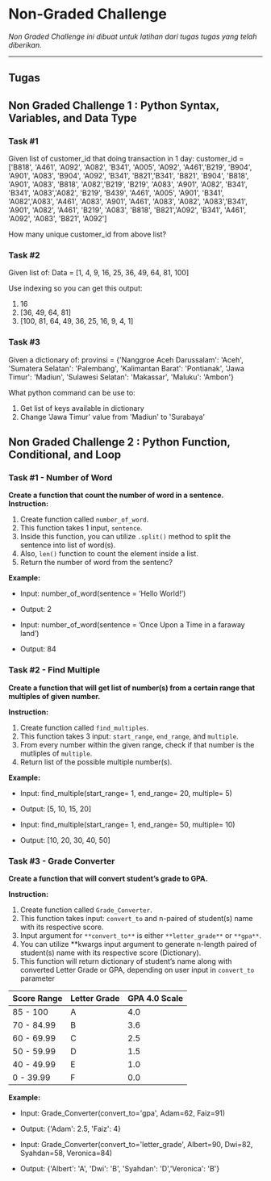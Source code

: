 # Non-Graded Challenge

_Non Graded Challenge ini dibuat untuk latihan dari tugas tugas yang telah diberikan._

---

## Tugas

## Non Graded Challenge 1 : Python Syntax, Variables, and Data Type

### Task #1

Given list of customer_id that doing transaction in 1 day:
   customer_id = ['B818', 'A461', 'A092', 'A082', 'B341', 'A005', 'A092', 'A461','B219', 'B904', 'A901', 'A083', 'B904', 'A092', 'B341', 'B821','B341', 'B821', 'B904', 'B818', 'A901', 'A083', 'B818', 'A082','B219', 'B219', 'A083', 'A901', 'A082', 'B341', 'B341', 'A083','A082', 'B219', 'B439', 'A461', 'A005', 'A901', 'B341', 'A082','A083', 'A461', 'A083', 'A901', 'A461', 'A083', 'A082', 'A083','B341', 'A901', 'A082', 'A461', 'B219', 'A083', 'B818', 'B821','A092', 'B341', 'A461', 'A092', 'A083', 'B821', 'A092']
   
How many unique customer_id from above list?

### Task #2

Given list of:
   Data = [1, 4, 9, 16, 25, 36, 49,  64, 81, 100]
   
Use indexing so you can get this output:
   1. 16
   2. [36, 49, 64, 81]
   3. [100, 81, 64, 49, 36, 25, 16, 9, 4, 1]

### Task #3
Given a dictionary of:
   provinsi = {'Nanggroe Aceh Darussalam': 'Aceh',
               'Sumatera Selatan': 'Palembang',
               'Kalimantan Barat': 'Pontianak',
               'Jawa Timur': 'Madiun',
               'Sulawesi Selatan': 'Makassar',
               'Maluku': 'Ambon'}
   
What python command can be use to:
   1. Get list of keys available in dictionary
   2. Change 'Jawa Timur' value from 'Madiun'  to 'Surabaya'


## Non Graded Challenge 2 : Python Function, Conditional, and Loop

### Task #1 - Number of Word

**Create a function that count the number of word in a sentence.**
**Instruction:**
   1. Create function called `number_of_word`.
   2. This function takes 1 input, `sentence`.
   3. Inside this function, you can utilize `.split()` method to split the sentence into list of word(s).
   4. Also, `len()` function to count the element inside a list.
   5. Return the number of word from the sentenc?

**Example:**
   - Input: number_of_word(sentence = ’Hello World!’)
   - Output: 2
   
   - Input: number_of_word(sentence = ’Once Upon a Time in a faraway land’)
   - Output: 84


### Task #2 - Find Multiple

**Create a function that will get list of number(s) from a certain range that multiples of given number.**

**Instruction:**
   1. Create function called `find_multiples`.
   2. This function takes 3 input: `start_range`, `end_range`, and `multiple`.
   3. From every number within the given range, check if that number is the mutliples of `multiple`.
   4. Return list of the possible multiple number(s).
   
**Example:**
   - Input: find_multiple(start_range= 1, end_range= 20, multiple= 5)
   - Output: [5, 10, 15, 20]

   - Input: find_multiple(start_range= 1, end_range= 50, multiple= 10)
   - Output: [10, 20, 30, 40, 50]

### Task #3 - Grade Converter

**Create a function that will convert student’s grade to GPA.**

**Instruction:**
   1. Create function called `Grade_Converter`.
   2. This function takes input: `convert_to` and n-paired of student(s) name with its respective score.
   3. Input argument for `**convert_to**` is either `**letter_grade**` or `**gpa**`.
   4. You can utilize **kwargs input argument to generate n-length paired of student(s) name with its respective score (Dictionary).
   5. This function will return dictionary of student’s name along with converted Letter Grade or GPA, depending on user input in `convert_to` parameter
   
| Score Range | Letter Grade | GPA 4.0 Scale |
|-------------|--------------|---------------|
| 85 - 100    | A            | 4.0           |
| 70 - 84.99  | B            | 3.6           |
| 60 - 69.99  | C            | 2.5           |
| 50 - 59.99  | D            | 1.5           |
| 40 - 49.99  | E            | 1.0           |
| 0 - 39.99   | F            | 0.0           |

**Example:**
   - Input: Grade_Converter(convert_to='gpa', Adam=62, Faiz=91)
   - Output: {'Adam': 2.5, 'Faiz': 4}
   
   - Input: Grade_Converter(convert_to='letter_grade', Albert=90, Dwi=82, Syahdan=58, Veronica=84)
   - Output: {'Albert': 'A', 'Dwi': 'B', 'Syahdan': 'D','Veronica': 'B'}
